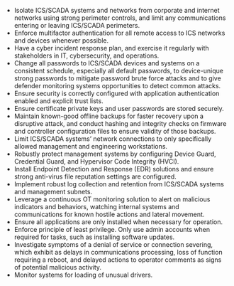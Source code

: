 - Isolate ICS/SCADA systems and networks from corporate and internet networks using strong perimeter controls, and limit any communications entering or leaving ICS/SCADA perimeters.
- Enforce multifactor authentication for all remote access to ICS networks and devices whenever possible.
- Have a cyber incident response plan, and exercise it regularly with stakeholders in IT, cybersecurity, and operations.
- Change all passwords to ICS/SCADA devices and systems on a consistent schedule, especially all default passwords, to device-unique strong passwords to mitigate password brute force attacks and to give defender monitoring systems opportunities to detect common attacks.
- Ensure security is correctly configured with application authentication enabled and explicit trust lists.
- Ensure certificate private keys and user passwords are stored securely.
- Maintain known-good offline backups for faster recovery upon a disruptive attack, and conduct hashing and integrity checks on firmware and controller configuration files to ensure validity of those backups.
- Limit ICS/SCADA systems’ network connections to only specifically allowed management and engineering workstations.
- Robustly protect management systems by configuring Device Guard, Credential Guard, and Hypervisor Code Integrity (HVCI).
- Install Endpoint Detection and Response (EDR) solutions and ensure strong anti-virus file reputation settings are configured.
- Implement robust log collection and retention from ICS/SCADA systems and management subnets.
- Leverage a continuous OT monitoring solution to alert on malicious indicators and behaviors, watching internal systems and communications for known hostile actions and lateral movement.
- Ensure all applications are only installed when necessary for operation.
- Enforce principle of least privilege. Only use admin accounts when required for tasks, such as installing software updates.
- Investigate symptoms of a denial of service or connection severing, which exhibit as delays in communications processing, loss of function requiring a reboot, and delayed actions to operator comments as signs of potential malicious activity.
- Monitor systems for loading of unusual drivers.
